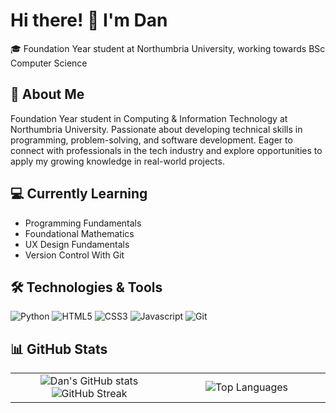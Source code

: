 # Hi there! 👋 I'm Dan

🎓 Foundation Year student at Northumbria University, working towards BSc Computer Science

## 🚀 About Me

Foundation Year student in Computing & Information Technology at Northumbria University. Passionate about developing technical skills in programming, problem-solving, and software development. Eager to connect with professionals in the tech industry and explore opportunities to apply my growing knowledge in real-world projects.

## 💻 Currently Learning

- Programming Fundamentals 
- Foundational Mathematics 
- UX Design Fundamentals
- Version Control With Git

## 🛠️ Technologies & Tools

![Python](https://img.shields.io/badge/-Python-3776AB?style=flat&logo=python&logoColor=white)
![HTML5](https://img.shields.io/badge/-HTML5-E34F26?style=flat&logo=html5&logoColor=white)
![CSS3](https://img.shields.io/badge/-CSS3-1572B6?style=flat&logo=css3&logoColor=white)
![Javascript](https://img.shields.io/badge/-JavaScript-F7DF1E?style=flat&logo=javascript&logoColor=black)
![Git](https://img.shields.io/badge/-Git-F05032?style=flat&logo=git&logoColor=white)

## 📊 GitHub Stats

<div align="center">

<table>
<tr>
<td width="50%" align="center">

<picture>
  <source media="(prefers-color-scheme: dark)" srcset="https://github-readme-stats.vercel.app/api?username=djmcvay142&show_icons=true&theme=midnight-purple&rank_icon=github">
  <source media="(prefers-color-scheme: light)" srcset="https://github-readme-stats.vercel.app/api?username=djmcvay142&show_icons=true&theme=buefy&rank_icon=github">
  <img alt="Dan's GitHub stats" src="https://github-readme-stats.vercel.app/api?username=djmcvay142&show_icons=true&theme=midnight-purple&rank_icon=github">
</picture>

<picture>
  <source media="(prefers-color-scheme: dark)" srcset="https://github-readme-streak-stats.herokuapp.com/?user=djmcvay142&theme=midnight-purple">
  <source media="(prefers-color-scheme: light)" srcset="https://github-readme-streak-stats.herokuapp.com/?user=djmcvay142&theme=buefy">
  <img alt="GitHub Streak" src="https://github-readme-streak-stats.herokuapp.com/?user=djmcvay142&theme=midnight-purple">
</picture>
</td>
<td width="50%" align="center">

<picture>
  <source media="(prefers-color-scheme: dark)" srcset="https://github-readme-stats.vercel.app/api/top-langs/?username=djmcvay142&theme=midnight-purple&hide_progress=false&stats_format=bytes">
  <source media="(prefers-color-scheme: light)" srcset="https://github-readme-stats.vercel.app/api/top-langs/?username=djmcvay142&theme=buefy&hide_progress=false&stats_format=bytes">
  <img alt="Top Languages" src="https://github-readme-stats.vercel.app/api/top-langs/?username=djmcvay142&theme=midnight-purple&hide_progress=false&stats_format=bytes">
</picture>

</td>
</tr>
</table>



</div>
